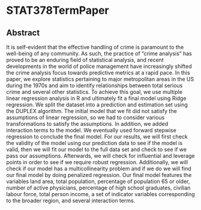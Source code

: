 # STAT378TermPaper

## Abstract 
It is self-evident that the effective handling of crime is paramount to the well-being of any community. As such, the practice of “crime analysis” has proved to be an enduring field of statistical analysis, and recent developments in the world of police management have increasingly shifted the crime analysis focus towards predictive metrics at a rapid pace. In this paper, we explore statistics pertaining to major metropolitan areas in the US during the 1970s and aim to identify relationships between total serious crime and several other statistics. To achieve this goal, we use multiple linear regression analysis in R and ultimately fit a final model using Ridge regression. We split the dataset into a prediction and estimation set using the DUPLEX algorithm. The initial model that we fit did not satisfy the assumptions of linear regression, so we had to consider various transformations to satisfy the assumptions. In addition, we added interaction terms to the model. We eventually used forward stepwise regression to conclude the final model. For our results, we will first check the validity of the model using our prediction data to see if the model is valid, then we will fit our model to the full data set and check to see if we pass our assumptions. Afterwards, we will check for influential and leverage points in order to see if we require robust regression. Additionally, we will check if our model has a multicollinearity problem and if we do we will find our final model by doing penalized regression. Our final model features the variables land area, total population, percentage of population 65 or older, number of active physicians, percentage of high school graduates, civilian labour force, total person income, a set of indicator variables corresponding to the broader region, and several interaction terms.
